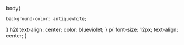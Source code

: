 body{

    background-color: antiquewhite;

}
h2{
    text-align: center;
    color: blueviolet;
}
p{
    font-size: 12px;
    text-align: center;
}
